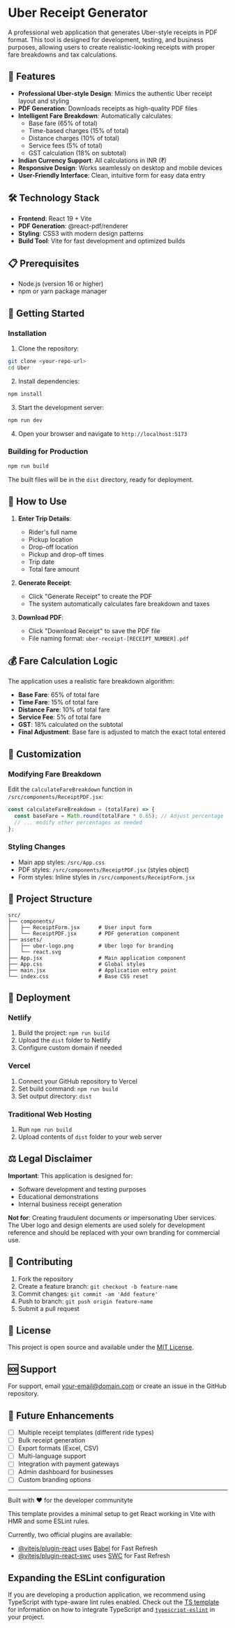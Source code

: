 # Uber Receipt Generator

A professional web application that generates Uber-style receipts in PDF format. This tool is designed for development, testing, and business purposes, allowing users to create realistic-looking receipts with proper fare breakdowns and tax calculations.

## 🚀 Features

- **Professional Uber-style Design**: Mimics the authentic Uber receipt layout and styling
- **PDF Generation**: Downloads receipts as high-quality PDF files
- **Intelligent Fare Breakdown**: Automatically calculates:
  - Base fare (65% of total)
  - Time-based charges (15% of total)
  - Distance charges (10% of total)
  - Service fees (5% of total)
  - GST calculation (18% on subtotal)
- **Indian Currency Support**: All calculations in INR (₹)
- **Responsive Design**: Works seamlessly on desktop and mobile devices
- **User-Friendly Interface**: Clean, intuitive form for easy data entry

## 🛠️ Technology Stack

- **Frontend**: React 19 + Vite
- **PDF Generation**: @react-pdf/renderer
- **Styling**: CSS3 with modern design patterns
- **Build Tool**: Vite for fast development and optimized builds

## 📋 Prerequisites

- Node.js (version 16 or higher)
- npm or yarn package manager

## 🚀 Getting Started

### Installation

1. Clone the repository:
```bash
git clone <your-repo-url>
cd Uber
```

2. Install dependencies:
```bash
npm install
```

3. Start the development server:
```bash
npm run dev
```

4. Open your browser and navigate to `http://localhost:5173`

### Building for Production

```bash
npm run build
```

The built files will be in the `dist` directory, ready for deployment.

## 📖 How to Use

1. **Enter Trip Details**:
   - Rider's full name
   - Pickup location
   - Drop-off location
   - Pickup and drop-off times
   - Trip date
   - Total fare amount

2. **Generate Receipt**:
   - Click "Generate Receipt" to create the PDF
   - The system automatically calculates fare breakdown and taxes

3. **Download PDF**:
   - Click "Download Receipt" to save the PDF file
   - File naming format: `uber-receipt-[RECEIPT_NUMBER].pdf`

## 💰 Fare Calculation Logic

The application uses a realistic fare breakdown algorithm:

- **Base Fare**: 65% of total fare
- **Time Fare**: 15% of total fare
- **Distance Fare**: 10% of total fare
- **Service Fee**: 5% of total fare
- **GST**: 18% calculated on the subtotal
- **Final Adjustment**: Base fare is adjusted to match the exact total entered

## 🎨 Customization

### Modifying Fare Breakdown
Edit the `calculateFareBreakdown` function in `/src/components/ReceiptPDF.jsx`:

```javascript
const calculateFareBreakdown = (totalFare) => {
  const baseFare = Math.round(totalFare * 0.65); // Adjust percentage
  // ... modify other percentages as needed
};
```

### Styling Changes
- Main app styles: `/src/App.css`
- PDF styles: `/src/components/ReceiptPDF.jsx` (styles object)
- Form styles: Inline styles in `/src/components/ReceiptForm.jsx`

## 📁 Project Structure

```
src/
├── components/
│   ├── ReceiptForm.jsx      # User input form
│   └── ReceiptPDF.jsx       # PDF generation component
├── assets/
│   ├── uber-logo.png        # Uber logo for branding
│   └── react.svg
├── App.jsx                  # Main application component
├── App.css                  # Global styles
├── main.jsx                 # Application entry point
└── index.css                # Base CSS reset
```

## 🚀 Deployment

### Netlify
1. Build the project: `npm run build`
2. Upload the `dist` folder to Netlify
3. Configure custom domain if needed

### Vercel
1. Connect your GitHub repository to Vercel
2. Set build command: `npm run build`
3. Set output directory: `dist`

### Traditional Web Hosting
1. Run `npm run build`
2. Upload contents of `dist` folder to your web server

## ⚖️ Legal Disclaimer

**Important**: This application is designed for:
- Software development and testing purposes
- Educational demonstrations
- Internal business receipt generation

**Not for**: Creating fraudulent documents or impersonating Uber services. The Uber logo and design elements are used solely for development reference and should be replaced with your own branding for commercial use.

## 🤝 Contributing

1. Fork the repository
2. Create a feature branch: `git checkout -b feature-name`
3. Commit changes: `git commit -am 'Add feature'`
4. Push to branch: `git push origin feature-name`
5. Submit a pull request

## 📄 License

This project is open source and available under the [MIT License](LICENSE).

## 🆘 Support

For support, email your-email@domain.com or create an issue in the GitHub repository.

## 🔮 Future Enhancements

- [ ] Multiple receipt templates (different ride types)
- [ ] Bulk receipt generation
- [ ] Export formats (Excel, CSV)
- [ ] Multi-language support
- [ ] Integration with payment gateways
- [ ] Admin dashboard for businesses
- [ ] Custom branding options

---

Built with ❤️ for the developer communityte

This template provides a minimal setup to get React working in Vite with HMR and some ESLint rules.

Currently, two official plugins are available:

- [@vitejs/plugin-react](https://github.com/vitejs/vite-plugin-react/blob/main/packages/plugin-react) uses [Babel](https://babeljs.io/) for Fast Refresh
- [@vitejs/plugin-react-swc](https://github.com/vitejs/vite-plugin-react/blob/main/packages/plugin-react-swc) uses [SWC](https://swc.rs/) for Fast Refresh

## Expanding the ESLint configuration

If you are developing a production application, we recommend using TypeScript with type-aware lint rules enabled. Check out the [TS template](https://github.com/vitejs/vite/tree/main/packages/create-vite/template-react-ts) for information on how to integrate TypeScript and [`typescript-eslint`](https://typescript-eslint.io) in your project.
